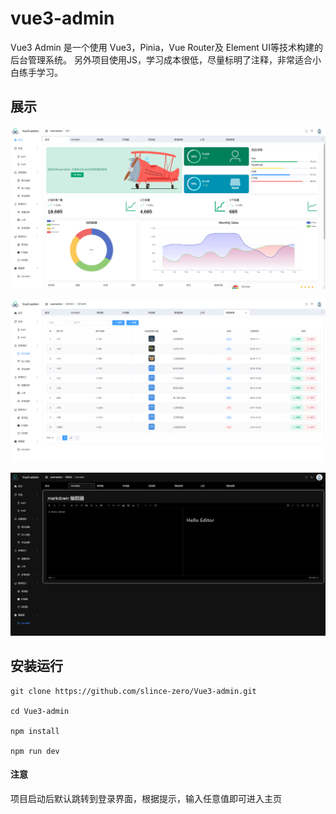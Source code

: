 # vue3-admin

Vue3 Admin 是一个使用 Vue3，Pinia，Vue Router及 Element UI等技术构建的后台管理系统。
另外项目使用JS，学习成本很低，尽量标明了注释，非常适合小白练手学习。


## 展示

![image.png](./public/home.png)

![image.png](./public/table.png)

![image.png](./public/editor.png)


## 安装运行

    git clone https://github.com/slince-zero/Vue3-admin.git

    cd Vue3-admin

    npm install

    npm run dev

#### 注意

项目启动后默认跳转到登录界面，根据提示，输入任意值即可进入主页